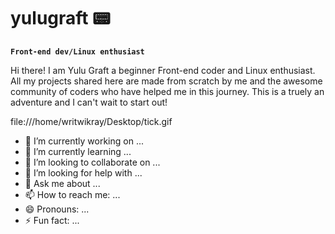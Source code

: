 # yulugraft 📟

**`Front-end dev/Linux enthusiast`**

Hi there! I am Yulu Graft a beginner Front-end coder and Linux enthusiast. All my projects shared here are made from scratch by me and the awesome community of coders who have helped me in this journey. This is a truely an adventure and I can't wait to start out! 


 file:///home/writwikray/Desktop/tick.gif
- 🔭 I’m currently working on ...
- 🌱 I’m currently learning ...
- 👯 I’m looking to collaborate on ...
- 🤔 I’m looking for help with ...
- 💬 Ask me about ...
- 📫 How to reach me: ...
- 😄 Pronouns: ...
- ⚡ Fun fact: ...
